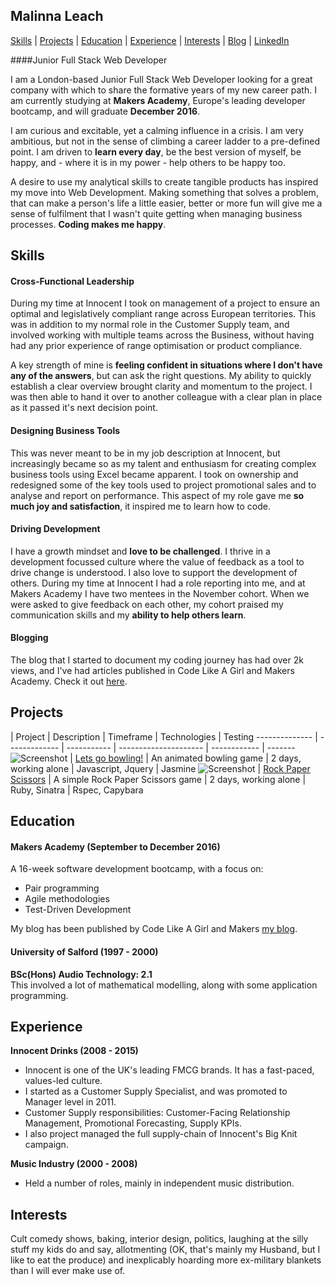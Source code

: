 ## Malinna Leach

[Skills](#skills) | [Projects](#projects) | [Education](#education) | [Experience](#experience) |  [Interests](#interests) | [Blog](https://medium.com/@malinnaleach) | [LinkedIn](https://www.linkedin.com/in/malinna-leach-bab84b10b)

####Junior Full Stack Web Developer

I am a London-based Junior Full Stack Web Developer looking for a great company with which to share the formative years of my new career path.  I am currently studying at **Makers Academy**, Europe's leading developer bootcamp, and will graduate **December 2016**.  

I am curious and excitable, yet a calming influence in a crisis.  I am very ambitious, but not in the sense of climbing a career ladder to a pre-defined point.  I am driven to **learn every day**, be the best version of myself, be happy, and - where it is in my power - help others to be happy too.

A desire to use my analytical skills to create tangible products has inspired my move into Web Development.  Making something that solves a problem, that can make a person's life a little easier, better or more fun will give me a sense of fulfilment that I wasn't quite getting when managing business processes.  **Coding makes me happy**.


## Skills

#### Cross-Functional Leadership
During my time at Innocent I took on management of a project to ensure an optimal and legislatively compliant range across European territories.  This was in addition to my normal role in the Customer Supply team, and involved working with multiple teams across the Business, without having had any prior experience of range optimisation or product compliance.

A key strength of mine is **feeling confident in situations where I don't have any of the answers**, but can ask the right questions. My ability to quickly establish a clear overview brought clarity and momentum to the project.  I was then able to hand it over to another colleague with a clear plan in place as it passed it's next decision point.

#### Designing Business Tools
This was never meant to be in my job description at Innocent, but increasingly became so as my talent and enthusiasm for creating complex business tools using Excel became apparent. I took on ownership and redesigned some of the key tools used to project promotional sales and to analyse and report on performance.  This aspect of my role gave me **so much joy and satisfaction**, it inspired me to learn how to code.

#### Driving Development
I have a growth mindset and **love to be challenged**.  I thrive in a development focussed culture where the value of feedback as a tool to drive change is understood.  I also love to support the development of others.  During my time at Innocent I had a role reporting into me, and at Makers Academy I have two mentees in the November cohort.  When we were asked to give feedback on each other, my cohort praised my communication skills and my **ability to help others learn**.  

#### Blogging
The blog that I started to document my coding journey has had over 2k views, and I've had articles published in Code Like A Girl and Makers Academy.  Check it out [here](https://medium.com/@malinnaleach).

## Projects

 | Project | Description | Timeframe | Technologies | Testing
-------------- | ------------- | ----------- | --------------------- | ------------ | -------
![Screenshot](https://www.dropbox.com/s/jnr7ray252qc0py/Screen%20Shot%202016-11-01%20at%2020.08.19.png?raw=1)  |  [Lets go bowling!](https://github.com/MalinnaLeach/bowling-challenge) | An animated bowling game  | 2 days, working alone | Javascript, Jquery | Jasmine
![Screenshot](https://www.dropbox.com/s/p5mhdmvwueucw8q/Screen%20Shot%202016-10-16%20at%2010.06.29.png?raw=1)  |  [Rock Paper Scissors](https://github.com/MalinnaLeach/rps-challenge) | A simple Rock Paper Scissors game  | 2 days, working alone | Ruby, Sinatra | Rspec, Capybara

## Education

#### Makers Academy (September to December 2016)

A 16-week software development bootcamp, with a focus on:

- Pair programming  
- Agile methodologies  
- Test-Driven Development  

My blog has been published by Code Like A Girl and Makers [my blog](https://medium.com/@malinnaleach).

#### University of Salford (1997 - 2000)

**BSc(Hons) Audio Technology:  2.1**    
This involved a lot of mathematical modelling, along with some application programming.


## Experience

**Innocent Drinks (2008 - 2015)**    
- Innocent is one of the UK's leading FMCG brands. It has a fast-paced, values-led culture.
- I started as a Customer Supply Specialist, and was promoted to Manager level in 2011.
- Customer Supply responsibilities:  Customer-Facing Relationship Management, Promotional Forecasting, Supply KPIs.
- I also project managed the full supply-chain of Innocent's Big Knit campaign.

**Music Industry (2000 - 2008)**   
- Held a number of roles, mainly in independent music distribution.


## Interests
Cult comedy shows, baking, interior design, politics, laughing at the silly stuff my kids do and say, allotmenting (OK, that's mainly my Husband, but I like to eat the produce) and inexplicably hoarding more ex-military blankets than I will ever make use of.
